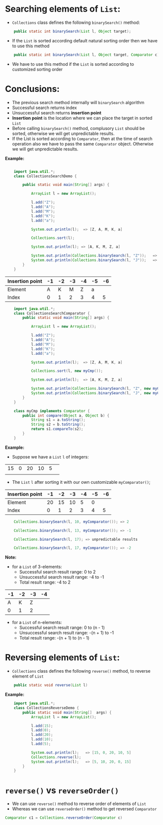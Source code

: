 # Searching elements of `List`: 
- `Collections` class defines the following `binarySearch()` method:

``` java
    public static int binarySearch(List l, Object target);
```
- If the `List` is sorted according default natural sorting order then we have to use this method

``` java
    public static int binarySearch(List l, Object target, Comparator c);
```
- We have to use this method if the `List` is sorted according to customized sorting order

# Conclusions:
- The previous search method internally will `binarySearch` algorithm 
- Successful search returns index
- Unsuccessful search returns **insertion point**
- **Insertion point** is the location where we can place the target in sorted `List`
- Before calling `binarySearch()` method, complusory `List` should be sorted, otherwise we will get unpredictable results. 
- If the List is sorted according to `Comparator`, then at the time of search operation also we have to pass the same `Comparator` object. Otherwise we will get unpredictable results. 

**Example:**
``` java

    import java.util.*;
    class CollectionsSearchDemo {

        public static void main(String[] args) {

            ArrayList l = new ArrayList();

            l.add("Z");
            l.add("A");
            l.add("M");
            l.add("K");
            l.add("a");

            System.out.println(l);  => [Z, A, M, K, a]

            Collections.sort(l);    

            System.out.println(l); => [A, K, M, Z, a] 

            System.out.println(Collections.binarySearch(l, "Z"));   => 3
            System.out.println(Collections.binarySearch(l, "J"));   => -2 
        } 
    }
```
|Insertion point|-1  |-2  |-3  |-4  |-5 |-6|
|----|----|----|----|----|---|--|
|Element|A  |K  |M  |Z  |a ||
|Index|0  |1  |2  |3  |4 |5|



``` java
    import java.util.*;
    class CollectionsSearchComparator {
        public static void main(String[] args) {

            ArrayList l = new ArrayList();

            l.add("Z");
            l.add("A");
            l.add("M");
            l.add("K");
            l.add("a");

            System.out.println(l);  => [Z, A, M, K, a]

            Collections.sort(l, new myCmp());

            System.out.println(l);  => [A, K, M, Z, a] 

            System.out.println(Collections.binarySearch(l, "Z", new myCmp())); => 3
            System.out.println(Collections.binarySearch(l, "J", new myCmp())); => -2 
        } 
    }

    class myCmp implements Comparator {
        public int compare(Object a, Object b) {
            String s1 = a.toString();
            String s2 = b.toString();
            return s1.compareTo(s2);
        }
    }
```
**Example:**

- Suppose we have a `List` `l` of integers: 


 |  |  |  |  | ||
|----|----|----|----|---|--|
|15  |0  |20  |10  |5 ||
|||||||

- The `List` `l` after sorting it with our own customizable `myComparator()`;

|Insertion point|-1  |-2  |-3  |-4  |-5 |-6|
|----|----|----|----|----|---|--|
|Element|20  |15  |10  |5  |0 ||
|Index|0  |1  |2  |3  |4 |5|

``` java
    Collections.binarySearch(l, 10, myComparator()); => 2

    Collections.binarySearch(l, 13, myComparator()); => -1

    Collections.binarySearch(l, 17); => unpredictable results

    Collections.binarySearch(l, 17, myComparator()); => -2
``` 

**Note:**
- for a `List` of 3-elements: 
  - Successful search result range: 0 to 2
  - Unsuccessful search result range: -4 to -1
  - Total result range: -4 to 2

|-1  |-2  |-3  |-4  |
|----|----|----|----|
|A  |K  |Z  |
|0  |1  |2  |

- for a `List` of n-elements: 
  - Successful search result range: 0 to (n - 1)
  - Unsuccessful search result range: -(n + 1) to -1
  - Total result range: -(n + 1) to (n - 1)

# Reversing elements of `List`:
- `Collections` class defines the following `reverse()` method, to reverse element of `List`
``` java
    public static void reverse(List l)
```
**Example:**
``` java
    import java.util.*;
    class CollectionsReverseDemo {
        public static void main(String[]  args) {
            ArrayList l = new ArrayList();

            l.add(15);
            l.add(0);
            l.add(20);
            l.add(10);
            l.add(5);

            System.out.println(l);   => [15, 0, 20, 10, 5]
            Collections.reverse(l);
            System.out.println(l);   => [5, 10, 20, 0, 15]
        } 
    }
```
# `reverse()` vs `reverseOrder()`
- We can use `reverse()` method to reverse order of elements of `List`
- Whereas we can use `reverseOrder()` method to get reversed `Comparator`

``` java
Comparator c1 = Collections.reverseOrder(Comparator c)
```

